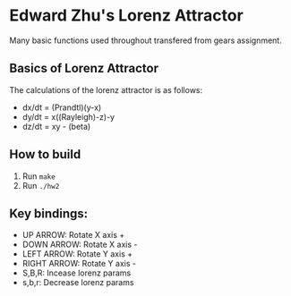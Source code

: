 # Edward Zhu's Lorenz Attractor

Many basic functions used throughout transfered from gears assignment.

## Basics of Lorenz Attractor
The calculations of the lorenz attractor is as follows:
- dx/dt = (Prandtl)(y-x)
- dy/dt = x((Rayleigh)-z)-y
- dz/dt = xy - (beta)

## How to build

1. Run `make`
2. Run `./hw2`

## Key bindings:

- UP ARROW: Rotate X axis +
- DOWN ARROW: Rotate X axis -
- LEFT ARROW: Rotate Y axis +
- RIGHT ARROW: Rotate Y axis -
- S,B,R: Incease lorenz params        
- s,b,r: Decrease lorenz params